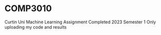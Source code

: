 # COMP3010
Curtin Uni Machine Learning Assignment
Completed 2023 Semester 1
Only uploading my code and results
